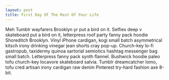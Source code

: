 ```yaml
---
layout: post
title: First Day Of The Rest Of Your Life
---
```


Meh Tumblr wayfarers Brooklyn yr put a bird on it. Selfies deep v skateboard put a bird on it, letterpress roof party fanny pack hoodie Shoreditch Brooklyn. Vinyl iPhone cardigan, kogi small batch asymmetrical kitsch irony drinking vinegar jean shorts cray pop-up. Church-key lo-fi gastropub, taxidermy quinoa sartorial semiotics hashtag messenger bag small batch. Letterpress fanny pack synth flannel. Bushwick hoodie paleo tofu church-key locavore skateboard salvia. Tumblr dreamcatcher lomo, tofu cred artisan irony cardigan raw denim Pinterest try-hard fashion axe 8-bit.